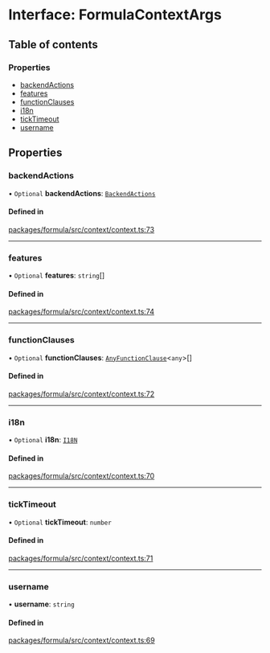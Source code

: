 # Interface: FormulaContextArgs

## Table of contents

### Properties

- [backendActions](FormulaContextArgs.md#backendactions)
- [features](FormulaContextArgs.md#features)
- [functionClauses](FormulaContextArgs.md#functionclauses)
- [i18n](FormulaContextArgs.md#i18n)
- [tickTimeout](FormulaContextArgs.md#ticktimeout)
- [username](FormulaContextArgs.md#username)

## Properties

### <a id="backendactions" name="backendactions"></a> backendActions

• `Optional` **backendActions**: [`BackendActions`](BackendActions.md)

#### Defined in

[packages/formula/src/context/context.ts:73](https://github.com/mashpod/mashcard/blob/main/packages/formula/src/context/context.ts#L73)

---

### <a id="features" name="features"></a> features

• `Optional` **features**: `string`[]

#### Defined in

[packages/formula/src/context/context.ts:74](https://github.com/mashpod/mashcard/blob/main/packages/formula/src/context/context.ts#L74)

---

### <a id="functionclauses" name="functionclauses"></a> functionClauses

• `Optional` **functionClauses**: [`AnyFunctionClause`](AnyFunctionClause.md)<`any`\>[]

#### Defined in

[packages/formula/src/context/context.ts:72](https://github.com/mashpod/mashcard/blob/main/packages/formula/src/context/context.ts#L72)

---

### <a id="i18n" name="i18n"></a> i18n

• `Optional` **i18n**: [`I18N`](../README.md#i18n)

#### Defined in

[packages/formula/src/context/context.ts:70](https://github.com/mashpod/mashcard/blob/main/packages/formula/src/context/context.ts#L70)

---

### <a id="ticktimeout" name="ticktimeout"></a> tickTimeout

• `Optional` **tickTimeout**: `number`

#### Defined in

[packages/formula/src/context/context.ts:71](https://github.com/mashpod/mashcard/blob/main/packages/formula/src/context/context.ts#L71)

---

### <a id="username" name="username"></a> username

• **username**: `string`

#### Defined in

[packages/formula/src/context/context.ts:69](https://github.com/mashpod/mashcard/blob/main/packages/formula/src/context/context.ts#L69)
